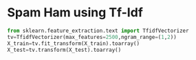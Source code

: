 # Spam Ham using Tf-Idf

```python
from sklearn.feature_extraction.text import TfidfVectorizer
tv=TfidfVectorizer(max_features=2500,ngram_range=(1,2))
X_train=tv.fit_transform(X_train).toarray()
X_test=tv.transform(X_test).toarray()
```
